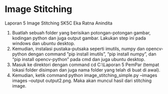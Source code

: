 # Image Stitching

Laporan 5 Image Stitching SK5C Eka Ratna Anindita

1. Buatlah sebuah folder yang berisikan potongan-potongan gambar, kodingan python dan juga output gambar. Lakukan step ini pada windows dan ubuntu desktop.
2. Kemudian, instalasi pustaka-putsaka seperti imutils, numpy dan opencv-python dengan command ”pip install imutils”, “pip install numpy”, dan “pip install opencv-python” pada cmd dan juga ubuntu desktop.
3. Masuk ke direktori dengan command cd C:\Laporan 5 PemPar (tempat lokasi folder disimpan dan juga nama folder yang telah di buat di awal).
4. Kemudian, ketik command python image_stitching_simple.py –images images
–output output2.png. Maka akan muncul hasil dari stitching image.
